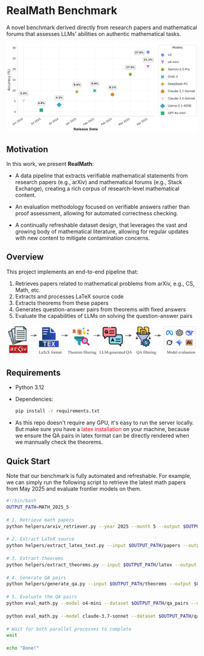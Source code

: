 # RealMath Benchmark

A novel benchmark derived directly from research papers and mathematical forums that assesses LLMs' abilities on authentic mathematical tasks.

![description](teaser.png)
## Motivation

In this work, we present **RealMath**:

- A data pipeline that extracts verifiable mathematical statements from research papers (e.g., arXiv) and mathematical forums (e.g., Stack Exchange), creating a rich corpus of research-level mathematical content.

- An evaluation methodology focused on verifiable answers rather than proof assessment, allowing for automated correctness checking.

- A continually refreshable dataset design, that leverages the vast and growing body of mathematical literature, allowing for regular updates with new content to mitigate contamination concerns.


## Overview

This project implements an end-to-end pipeline that:
1. Retrieves papers related to mathematical problems from arXiv, e.g., CS, Math, etc.
2. Extracts and processes LaTeX source code
3. Extracts theorems from these papers
4. Generates question-answer pairs from theorems with fixed answers
5. Evaluate the capabilities of LLMs on solving the question-answer pairs

![description](pipeline.png)


## Requirements

- Python 3.12
- Dependencies:
  ```bash
  pip install -r requirements.txt
  ```

- As this repo doesn't require any GPU, it's easy to run the server locally. But make sure you have a    <span style="color:red">latex installation</span>  on your machine, because we ensure the QA pairs in latex format can be directly rendered when we mannually check the theorems.

## Quick Start

Note that our benchmark is fully automated and refreshable. For example, we can simply run the following script to retrieve the latest math papers from May 2025 and evaluate frontier models on them.

```bash
#!/bin/bash
OUTPUT_PATH=MATH_2025_5

# 1. Retrieve math papers
python helpers/arxiv_retriever.py --year 2025 --month 5 --output $OUTPUT_PATH/papers --max-results 1000 --category math

# 2. Extract LaTeX source
python helpers/extract_latex_text.py --input $OUTPUT_PATH/papers --output $OUTPUT_PATH/latex

# 3. Extract theorems
python helpers/extract_theorems.py --input $OUTPUT_PATH/latex --output $OUTPUT_PATH/theorems 

# 4. Generate QA pairs
python helpers/generate_qa.py --input $OUTPUT_PATH/theorems --output $OUTPUT_PATH/qa_pairs 

# 5. Evaluate the QA pairs
python eval_math.py --model o4-mini --dataset $OUTPUT_PATH/qa_pairs --output $OUTPUT_PATH/results  &

python eval_math.py --model claude-3.7-sonnet --dataset $OUTPUT_PATH/qa_pairs --output $OUTPUT_PATH/results   &

# Wait for both parallel processes to complete
wait

echo "Done!"
```




